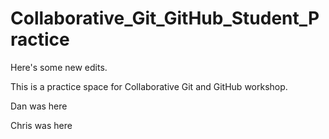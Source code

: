 # Collaborative_Git_GitHub_Student_Practice

Here's some new edits. 

This is a practice space for Collaborative Git and GitHub workshop. 

Dan was here

Chris was here